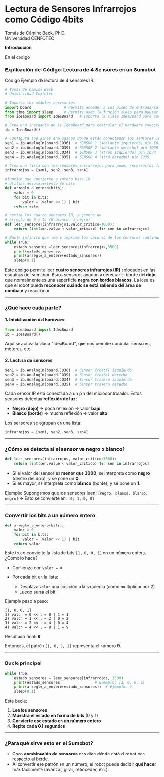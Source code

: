 # Lectura de Sensores Infrarrojos como Código 4bits

Tomás de Cámino Beck, Ph.D.  
UNiversidad CENFOTEC

**Introducción**

En el código

### Explicación del Código: Lectura de 4 Sensores en un Sumobot

Código Ejemplo de lectura de 4 sensores IR:
```python
# Tomás de Camino Beck
# Universidad Cenfotec

# Importa los módulos necesarios
import board               # Permite acceder a los pines de entrada/salida del microcontrolador
from time import sleep     # Permite usar la función sleep para pausar el programa
from ideaboard import IdeaBoard   # Importa la clase IdeaBoard para controlar los sensores y actuadores

# Crea una instancia de la IdeaBoard para controlar el hardware conectado
ib = IdeaBoard()

# Configura los pines analógicos donde están conectados los sensores infrarrojos
sen1 = ib.AnalogIn(board.IO36)  # SENSOR 1 (adelante izquierdo) pin IO36
sen2 = ib.AnalogIn(board.IO39)  # SENSOR 2 (adelante derecho) pin IO39
sen3 = ib.AnalogIn(board.IO34)  # SENSOR 3 (atrás izquierdo) pin IO34
sen4 = ib.AnalogIn(board.IO35)  # SENSOR 4 (atrá derecho) pin IO35

# Crea una lista con los sensores infrarrojos para poder recorrerlos fácilmente
infrarrojos = [sen1, sen2, sen3, sen4]

#funcion que convierte a entero base 10
# Utiliza desplazamiento de bits
def arreglo_a_entero(bits):
    valor = 0
    for bit in bits:
        valor = (valor << 1) | bit
    return valor

# revisa los cuatro sensores IR, y genera un
# arreglo de 0 y 1s (0-blanco, 1-negro)
def leer_sensores(infrarrojos,valor_critico=3000):
    return [int(sen.value < valor_critico) for sen in infrarrojos]

# Bucle infinito que lee e imprime los valores de los sensores continuamente
while True: 
    estado_sensores =leer_sensores(infrarrojos,3500)
    print(estado_sensores)
    print(arreglo_a_entero(estado_sensores))
    sleep(0.1)
```

[Este código](https://github.com/Universidad-Cenfotec/Sumobot/blob/main/c%C3%B3digos_de_ejemplo/code_lecturaIR_4Bit.py) permite leer **cuatro sensores infrarrojos (IR)** colocados en las esquinas del sumobot. Estos sensores ayudan a detectar el borde del **dojo**, que normalmente es una superficie **negra con bordes blancos**. La idea es que el robot pueda **reconocer cuándo se está saliendo del área de combate** y reaccionar.

---

###  ¿Qué hace cada parte?

#### 1. **Inicialización del hardware**

```python
from ideaboard import IdeaBoard
ib = IdeaBoard()
```

Aquí se activa la placa "IdeaBoard", que nos permite controlar sensores, motores, etc.

#### 2. **Lectura de sensores**

```python
sen1 = ib.AnalogIn(board.IO36)  # Sensor frontal izquierdo
sen2 = ib.AnalogIn(board.IO39)  # Sensor frontal derecho
sen3 = ib.AnalogIn(board.IO34)  # Sensor trasero izquierdo
sen4 = ib.AnalogIn(board.IO35)  # Sensor trasero derecho
```

Cada sensor IR está conectado a un pin del microcontrolador. Estos sensores detectan **reflexión de luz**:

* **Negro (dojo)** → poca reflexión → valor **bajo**
* **Blanco (borde)** → mucha reflexión → valor **alto**

Los sensores se agrupan en una lista:

```python
infrarrojos = [sen1, sen2, sen3, sen4]
```

---

### ¿Cómo se detecta si el sensor ve negro o blanco?

```python
def leer_sensores(infrarrojos, valor_critico=3000):
    return [int(sen.value < valor_critico) for sen in infrarrojos]
```

* Si el valor del sensor es **menor que 3000**, se interpreta como **negro** (dentro del dojo), y se pone un **0**.
* Si es mayor, se interpreta como **blanco** (borde), y se pone un **1**.

Ejemplo:
Supongamos que los sensores leen:
`[negro, blanco, blanco, negro]`
→ Esto se convierte en:
`[0, 1, 0, 0]`

---

### Convertir los bits a un número entero

```python
def arreglo_a_entero(bits):
    valor = 0
    for bit in bits:
        valor = (valor << 1) | bit
    return valor
```

Este truco convierte la lista de bits `[1, 0, 0, 1]` en un número entero.
¿Cómo lo hace?

* Comienza con `valor = 0`
* Por cada bit en la lista:

  * Desplaza `valor` una posición a la izquierda (como multiplicar por 2)
  * Luego suma el bit

Ejemplo paso a paso:

```
[1, 0, 0, 1]
1) valor = 0 << 1 = 0 | 1 = 1
2) valor = 1 << 1 = 2 | 0 = 2
3) valor = 2 << 1 = 4 | 0 = 4
4) valor = 4 << 1 = 8 | 1 = 9
```

Resultado final: **9**

Entonces, el patrón `[1, 0, 0, 1]` representa el número **9**.

---

### Bucle principal

```python
while True: 
    estado_sensores = leer_sensores(infrarrojos, 3500)
    print(estado_sensores)               # Ejemplo: [1, 0, 0, 1]
    print(arreglo_a_entero(estado_sensores))  # Ejemplo: 9
    sleep(0.1)
```

Este bucle:

1. **Lee los sensores**
2. **Muestra el estado en forma de bits** (0 y 1)
3. **Convierte ese estado en un número entero**
4. **Repite cada 0.1 segundos**

---

### ¿Para qué sirve esto en el Sumobot?

* Cada **combinación de sensores** nos dice dónde está el robot con respecto al borde.
* Al convertir ese patrón en un número, el robot puede decidir **qué hacer** más fácilmente (avanzar, girar, retroceder, etc.).

